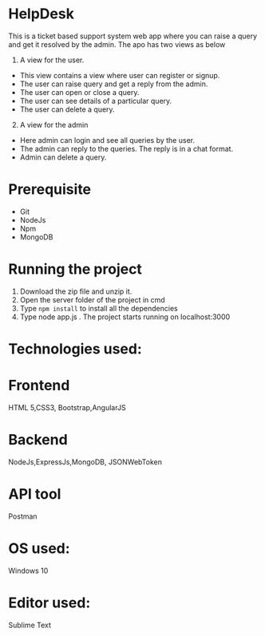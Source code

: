 

# HelpDesk
This is a ticket based support system web app where you can raise a query and get it resolved by the admin. The apo has two views as below
1. A view for the user.
- This view contains a view where user can register or signup.
- The user can raise query and get a reply from the admin.
- The user can open or close a query.
- The user can see details of a particular query.
- The user can delete a query.

2. A view for the admin
- Here admin can login and see all queries by the user.
- The admin can reply to the queries. The reply is in a chat format.
- Admin can delete a query.

# Prerequisite
- Git
- NodeJs
- Npm
- MongoDB

# Running the project
1. Download the zip file and unzip it.
2. Open the server folder of the project in cmd
3. Type `npm install` to install all the dependencies
4. Type node app.js . The project starts running on localhost:3000

# Technologies used:
# Frontend
HTML 5,CSS3, Bootstrap,AngularJS

# Backend
NodeJs,ExpressJs,MongoDB, JSONWebToken

# API tool
Postman

# OS used: 
Windows 10

# Editor used:
Sublime Text
